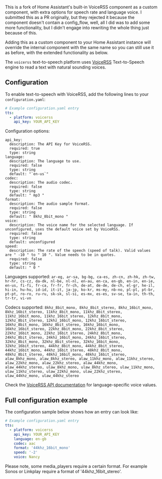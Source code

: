 This is a fork of Home Assistant's built-in VoiceRSS component as a custom component, with extra options for speech rate and language voice.
I submitted this as a PR originally, but they rejected it because the component doesn't contain a config_flow, well, all I did was to add some more functionality, but I didn't engage into rewriting the whole thing just because of this.

Adding this as a custom component to your Home Assistant instance will override the internal component with the same name so you can still use it as before, with the extended functionality as below.

The `voicerss` text-to-speech platform uses [VoiceRSS](http://www.voicerss.org/) Text-to-Speech engine to read a text with natural sounding voices.

## Configuration

To enable text-to-speech with VoiceRSS, add the following lines to your `configuration.yaml`:

```yaml
# Example configuration.yaml entry
tts:
  - platform: voicerss
    api_key: YOUR_API_KEY
```
Configuration options:
```
api_key:
  description: The API Key for VoiceRSS.
  required: true
  type: string
language:
  description: The language to use.
  required: false
  type: string
  default: "`en-us`"
codec:
  description: The audio codec.
  required: false
  type: string
  default: " mp3 "
format:
  description: The audio sample format.
  required: false
  type: string
  default: " 8khz_8bit_mono "
voice:
  description: The voice name for the selected language. If unconfigured, uses the default voice set by VoiceRSS.
  required: false
  type: string
  default: unconfigured
speed:
  description: The rate of the speech (speed of talk). Valid values are " -10 " to " 10 ". Value needs to be in quotes.
  required: false
  type: string
  default: " 0 "
```

Languages supported: 
`ar-eg, ar-sa, bg-bg, ca-es, zh-cn, zh-hk, zh-tw, hr-hr, cs-cz, da-dk, nl-be, nl-nl, en-au, en-ca, en-gb, en-in, en-ie, en-us, fi-fi, fr-ca, fr-fr, fr-ch, de-at, de-de, de-ch, el-gr, he-il, hi-in, hu-hu, id-id, it-it, ja-jp, ko-kr, ms-my, nb-no, pl-pl, pt-br, pt-pt, ro-ro, ru-ru, sk-sk, sl-si, es-mx, es-es, sv-se, ta-in, th-th, tr-tr, vi-vn`

Codecs supported: `8khz_8bit_mono, 8khz_8bit_stereo, 8khz_16bit_mono, 8khz_16bit_stereo, 11khz_8bit_mono, 11khz_8bit_stereo, 11khz_16bit_mono, 11khz_16bit_stereo, 12khz_8bit_mono, 12khz_8bit_stereo, 12khz_16bit_mono, 12khz_16bit_stereo, 16khz_8bit_mono, 16khz_8bit_stereo, 16khz_16bit_mono, 16khz_16bit_stereo, 22khz_8bit_mono, 22khz_8bit_stereo, 22khz_16bit_mono, 22khz_16bit_stereo, 24khz_8bit_mono, 24khz_8bit_stereo, 24khz_16bit_mono, 24khz_16bit_stereo, 32khz_8bit_mono, 32khz_8bit_stereo, 32khz_16bit_mono, 32khz_16bit_stereo, 44khz_8bit_mono, 44khz_8bit_stereo, 44khz_16bit_mono, 44khz_16bit_stereo, 48khz_8bit_mono, 48khz_8bit_stereo, 48khz_16bit_mono, 48khz_16bit_stereo, alaw_8khz_mono, alaw_8khz_stereo, alaw_11khz_mono, alaw_11khz_stereo, alaw_22khz_mono, alaw_22khz_stereo, alaw_44khz_mono, alaw_44khz_stereo, ulaw_8khz_mono, ulaw_8khz_stereo, ulaw_11khz_mono, ulaw_11khz_stereo, ulaw_22khz_mono, ulaw_22khz_stereo, ulaw_44khz_mono, ulaw_44khz_stereo`

Check the [VoiceRSS API documentation](http://www.voicerss.org/api/) for language-specific voice values.

## Full configuration example

The configuration sample below shows how an entry can look like:

```yaml
# Example configuration.yaml entry
tts:
  - platform: voicerss
    api_key: YOUR_API_KEY
    language: en-gb
    codec: aac
    format: '44khz_16bit_mono'
    speed: '-2'
    voice: Nancy
```

Please note, some media_players require a certain format. For example Sonos or Linkplay require a format of '44khz_16bit_stereo'.
